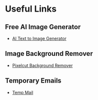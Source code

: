 # Useful Links

## Free AI Image Generator
- [AI Text to Image Generator](https://perchance.org/ai-text-to-image-generator)

## Image Background Remover
- [Pixelcut Background Remover](https://www.pixelcut.ai/background-remover)

## Temporary Emails
- [Temp Mail](https://temp-mail.org/en/)
